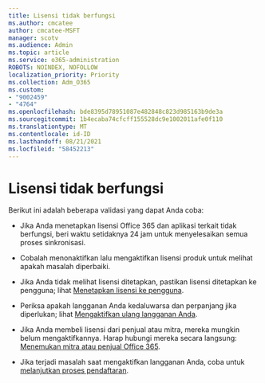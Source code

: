 ```yaml
---
title: Lisensi tidak berfungsi
ms.author: cmcatee
author: cmcatee-MSFT
manager: scotv
ms.audience: Admin
ms.topic: article
ms.service: o365-administration
ROBOTS: NOINDEX, NOFOLLOW
localization_priority: Priority
ms.collection: Adm_O365
ms.custom:
- "9002459"
- "4764"
ms.openlocfilehash: bde8395d78951087e482848c823d985163b9de3a
ms.sourcegitcommit: 1b4ecaba74cfcff155528dc9e1002011afe0f110
ms.translationtype: MT
ms.contentlocale: id-ID
ms.lasthandoff: 08/21/2021
ms.locfileid: "58452213"
---
```

# <a name="license-not-working"></a>Lisensi tidak berfungsi

Berikut ini adalah beberapa validasi yang dapat Anda coba:

- Jika Anda menetapkan lisensi Office 365 dan aplikasi terkait tidak berfungsi, beri waktu setidaknya 24 jam untuk menyelesaikan semua proses sinkronisasi. 

- Cobalah menonaktifkan lalu mengaktifkan lisensi produk untuk melihat apakah masalah diperbaiki. 

- Jika Anda tidak melihat lisensi ditetapkan, pastikan lisensi ditetapkan ke pengguna; lihat [Menetapkan lisensi ke pengguna](https://docs.microsoft.com/microsoft-365/admin/manage/assign-licenses-to-users?view=o365-worldwide).

- Periksa apakah langganan Anda kedaluwarsa dan perpanjang jika diperlukan; lihat [Mengaktifkan ulang langganan Anda](https://docs.microsoft.com/alchemyinsights/reactivate-your-subscription). 

- Jika Anda membeli lisensi dari penjual atau mitra, mereka mungkin belum mengaktifkannya. Harap hubungi mereka secara langsung: [Menemukan mitra atau penjual Office 365](https://docs.microsoft.com//microsoft-365/admin/manage/find-your-partner-or-reseller).

- Jika terjadi masalah saat mengaktifkan langganan Anda, coba untuk [melanjutkan proses pendaftaran](https://go.microsoft.com/fwlink/?linkid=2126800).

